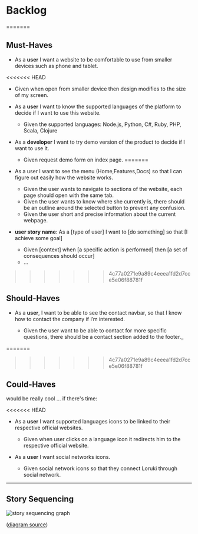 
# Backlog

=======

## Must-Haves

- As a **user** I want a website to be comfortable to use from smaller devices such as phone and tablet.

<<<<<<< HEAD
  - Given when open from smaller device then design modifies to the size of my screen.

- As a **user** I want to know the supported languages of the platform to decide if I want to use this website.

  - Given the supported languages: Node.js, Python, C#, Ruby, PHP, Scala, Clojure
  
- As a **developer** I want to try demo version of the product to decide if I want to use it.

  - Given request demo form on index page.
=======
- As a user I want to see the menu (Home,Features,Docs) so that I can figure out easily how the website works.
  - Given the user wants to navigate to sections of the website, each page should open with the same tab.
  - Given the user wants to know where she currently is, there should be an outline around the selected button to prevent any confusion.
  - Given the user short and precise information about the current webpage.
 
  
- **user story name**: As a [type of user] I want to [do something] so that [I achieve some goal]
  - Given [context] when [a specific action is performed] then [a set of consequences should occur]
  - ...
>>>>>>> 4c77a0271e9a89c4eeea1fd2d7cce5e06f88781f

## Should-Haves

- As a **user**, I want to be able to see the contact navbar, so that I know how to contact the company if I’m interested.

  - Given the user want to be able to contact for more specific questions, there should be a contact section added to the footer._

<!--
will complete the user experience, but are not necessary:

- As a user, I want the website to be mobile-friendly so that I can reach the website on mobile quickly.
  - Given the user wants to open the website on mobile, all sections(menu,form etc.) should be responsive.
  - Show the user which program languages Loruki supports.
  
- **user story name**: As a [type of user] I want to [do something] so that [I achieve some goal]
  - Given [context] when [a specific action is performed] then [a set of consequences should occur]
<<<<<<< HEAD
  - ...
- **user story name**: As a [type of user] I want to [do something] so that [I achieve some goal]
  - Given [context] when [a specific action is performed] then [a set of consequences should occur]
  - ...
- ...
-->
=======


>>>>>>> 4c77a0271e9a89c4eeea1fd2d7cce5e06f88781f

## Could-Haves

would be really cool ... if there's time:

<<<<<<< HEAD
- As a **user** I want supported languages icons to be linked to their respective official websites.

  - Given when user clicks on a language icon it redirects him to the respective official website.

- As a **user** I want social networks icons.

  - Given social network icons so that they connect Loruki through social network.

<!--**user story name**: As a [type of user] I want to [do something] so that [I achieve some goal]
  - Given [context] when [a specific action is performed] then [a set of consequences should occur]
  - ...
=======
- As a user,I want to see "Frequently Asked Questions" navbar, so that I can find information about my question.
  - Given the user wants to search for information then there should be a FAQ section added to the navbar.

>>>>>>> 4c77a0271e9a89c4eeea1fd2d7cce5e06f88781f
- **user story name**: As a [type of user] I want to [do something] so that [I achieve some goal]
  - Given [context] when [a specific action is performed] then [a set of consequences should occur]
  - ...
- ...
-->

---

## Story Sequencing

![story sequencing graph](https://github.com/HackYourFutureBelgium/incremental-development/blob/master/planning-and-collaborating/example-all-about-trees/planning/story-sequencing-graph.svg)

([diagram source](https://excalidraw.com/#json=5492536709742592,eehelCbxb4yj2n5D3cTn1g))
